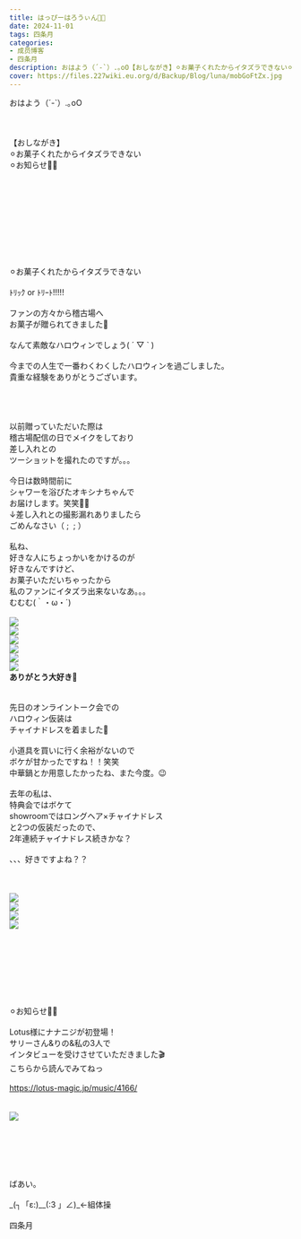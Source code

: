 ```yaml
---
title: はっぴーはろうぃん🛁🫧
date: 2024-11-01
tags: 四条月
categories: 
- 成员博客
- 四条月
description: おはよう（´-`）.｡oO【おしながき】⚪︎お菓子くれたからイタズラできない⚪︎お知らせ🐇🌙⚪︎お菓子くれたからイタズラできないﾄﾘｯｸ or ﾄﾘｰﾄ!!!!!ファンの方々から稽古場へお菓子が贈られてきました🎁なんて素敵な...
cover: https://files.227wiki.eu.org/d/Backup/Blog/luna/mobGoFtZx.jpg 
---
```

<div class="blog_detail__main">
<p>おはよう（´-`）.｡oO<br/><br/><br/><br/>【おしながき】<br/>⚪︎お菓子くれたからイタズラできない<br/>⚪︎お知らせ🐇🌙<br/><br/><br/><br/><br/><br/><br/><br/><br/><br/><br/>⚪︎お菓子くれたからイタズラできない<br/><br/>ﾄﾘｯｸ or ﾄﾘｰﾄ!!!!!<br/><br/>ファンの方々から稽古場へ<br/>お菓子が贈られてきました🎁<br/><br/>なんて素敵なハロウィンでしょう( ´ ▽ ` )<br/><br/>今までの人生で一番わくわくしたハロウィンを過ごしました。<br/>貴重な経験をありがとうございます。<br/><br/><br/><br/><br/>以前贈っていただいた際は<br/>稽古場配信の日でメイクをしており<br/>差し入れとの<br/>ツーショットを撮れたのですが。。。<br/><br/>今日は数時間前に<br/>シャワーを浴びたオキシナちゃんで<br/>お届けします。笑笑🛁🫧<br/>↓差し入れとの撮影漏れありましたら<br/>ごめんなさい（ ;  ; ）<br/><br/>私ね、<br/>好きな人にちょっかいをかけるのが<br/>好きなんですけど、<br/>お菓子いただいちゃったから<br/>私のファンにイタズラ出来ないなあ。。。<br/>むむむ(｀・ω・´)<br/><br/><img src="https://files.227wiki.eu.org/d/Backup/Blog/luna/mobGoFtZx.jpg"><br/><img src="https://files.227wiki.eu.org/d/Backup/Blog/luna/mobWC2wz0.jpg"><br/><img src="https://files.227wiki.eu.org/d/Backup/Blog/luna/mobj0I53u.jpg"><br/><img src="https://files.227wiki.eu.org/d/Backup/Blog/luna/mob7bn9eT.jpg"><br/><img src="https://files.227wiki.eu.org/d/Backup/Blog/luna/mobujqmjg.jpg"><br/><img src="https://files.227wiki.eu.org/d/Backup/Blog/luna/mobcRXiwA.jpg"><br/><strong>ありがとう大好き🩵</strong><br/><br/><br/>先日のオンライントーク会での<br/>ハロウィン仮装は<br/>チャイナドレスを着ました🐼<br/><br/>小道具を買いに行く余裕がないので<br/>ボケが甘かったですね！！笑笑<br/>中華鍋とか用意したかったね、また今度。😉<br/><br/>去年の私は、<br/>特典会ではボケて<br/>showroomではロングヘア×チャイナドレス<br/>と2つの仮装だったので、<br/>2年連続チャイナドレス続きかな？<br/><br/>、、、好きですよね？？<br/><br/><br/><br/><img src="https://files.227wiki.eu.org/d/Backup/Blog/luna/mobnJOz4e.jpg"><br/><img src="https://files.227wiki.eu.org/d/Backup/Blog/luna/mob3p9Uab.jpg"><br/><img src="https://files.227wiki.eu.org/d/Backup/Blog/luna/mobfNWath.jpg"><br/><img src="https://files.227wiki.eu.org/d/Backup/Blog/luna/mobR2YAtF.jpg"><br/><br/><br/><br/><br/><br/><br/><br/><br/>⚪︎お知らせ🐇🌙<br/><br/>Lotus様にナナニジが初登場！<br/>サリーさん&amp;りの&amp;私の3人で<br/>インタビューを受けさせていただきました🎬<br/>こちらから読んでみてねっ<br/><br/><a href="https://lotus-magic.jp/music/4166/" target="_blank">https://lotus-magic.jp/music/4166/</a><br/><br/><br/><img src="https://files.227wiki.eu.org/d/Backup/Blog/luna/mobixXVMC.jpg"><br/><br/><br/><br/><br/><br/><br/>ばあい。<br/><br/>_(┐「ε:)__(:3 」∠)_←組体操<br/><br/>四条月</img></img></img></img></img></img></img></img></img></img></img></p>
<!--twitter-->

<!--//twitter-->
</div>